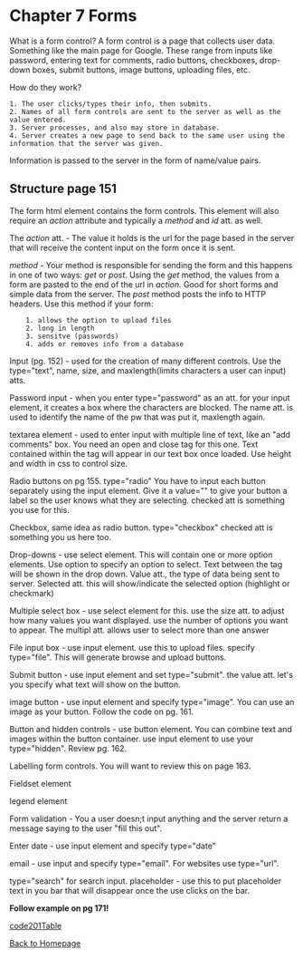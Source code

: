 # Chapter 7 Forms
 
What is a form control? A form control is a page that collects user data. Something like the main page for Google. These range from inputs like password, entering text for comments, radio buttons, checkboxes, drop-down boxes, submit buttons, image buttons, uploading files, etc.

How do they work? 

    1. The user clicks/types their info, then submits.
    2. Names of all form controls are sent to the server as well as the value entered.
    3. Server processes, and also may store in database.
    4. Server creates a new page to send back to the same user using the information that the server was given.

Information is passed to the server in the form of name/value pairs.

## Structure page 151

The form html element contains the form controls. This element will also require an _action_ attribute and typically a _method_ and _id_ att. as well.

The _action_ att. - The value it holds is the url for the page based in the server that will receive the content input on the form once it is sent.

_method_ -  Your method is responsible for sending the form and this happens in one of two ways: _get_ or _post_. Using the _get_ method, the values from a form are pasted to the end of the url in _action_. Good for short forms and simple data from the server. The _post_ method posts the info to HTTP headers. Use this method if your form:

        1. allows the option to upload files
        2. long in length
        3. sensitve (passwords)
        4. adds or removes info from a database

Input (pg. 152) - used for the creation of many different controls. Use the type="text", name, size, and maxlength(limits characters a user can input) atts.  

Password input - when you enter type="password" as an att. for your input element, it creates a box where the characters are blocked. The name att. is used to identify the name of the pw that was put it, maxlength again. 

textarea element - used to enter input with multiple line of text, like an "add comments" box. You need an open and close tag for this one. Text contained within the tag will appear in our text box once loaded. Use height and width in css to control size.

Radio buttons on pg 155. type="radio" You have to input each button separately using the input element. Give it a value="" to give your button a label so the user knows what they are selecting. checked att is something you use for this.

Checkbox, same idea as radio button. type="checkbox" checked att is something you us here too.

Drop-downs - use select element. This will contain one or more option elements. Use option to specify an option to select. Text between the tag will be shown in the drop down. Value att., the type of data being sent to server. Selected att. this will show/indicate the selected option (highlight or checkmark)

Multiple select box - use select element for this. use the size att. to adjust how many values you want displayed. use the number of options you want to appear. The multipl att. allows user to select more than one answer

File input box - use input element. use this to upload files. specify type="file". This will generate browse and upload buttons. 

Submit button - use input element and set type="submit". the value att. let's you specify what text will show on the button. 

image button - use input element and specify type="image". You can use an image as your button. Follow the code on pg. 161. 

Button and hidden controls - use button element. You can combine text and images within the button container. use input element to use your type="hidden". Review pg. 162.

Labelling form controls. You will want to review this on page 163. 

Fieldset element 

legend element

Form validation - You a user doesn;t input anything and the server return a message saying to the user "fill this out". 

Enter date - use input element and specify type="date"

email - use input and specify type="email". For websites use type="url". 

type="search" for search input.
placeholder - use this to put placeholder text in you bar that will disappear once the use clicks on the bar.

**Follow example on pg 171!**








[code201Table](201/code201Table.md)

[Back to Homepage](README.md)